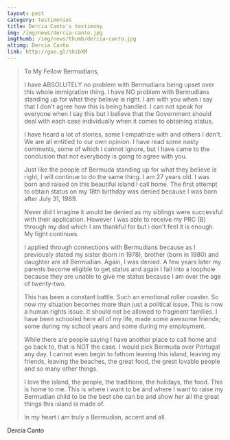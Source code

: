```yaml
---
layout: post
category: testimonies
title: Dercia Canto's testimony
img: /img/news/dercia-canto.jpg
imgthumb: /img/news/thumb/dercia-canto.jpg
altimg: Dercia Canto
link: http://goo.gl/shibXM
---
```

<blockquote class="blockquote-style lead">
To My Fellow Bermudians,</br>

I have ABSOLUTELY no problem with Bermudians being upset over this whole immigration thing. I have NO problem with Bermudians standing up for what they believe is right. I am with you when i say that I don't agree how this is being handled. I can not speak for everyone when I say this but I believe that the Government should deal with each case individually when it comes to obtaining status. </br>

I have heard a lot of stories, some I empathize with and others I don't. We are all entitled to our own opinion. I have read some nasty comments, some of which I cannot ignore, but I have came to the conclusion that not everybody is going to agree with you.</br>

Just like the people of Bermuda standing up for what they believe is right, I will continue to do the same thing. I am 27 years old. I was born and raised on this beautiful island I call home. The first attempt to obtain status on my 18th birthday was denied because I was born after July 31, 1989.</br>

Never did I imagine it would be denied as my siblings were successful with their application. However I was able to receive my PRC (B) through my dad which I am thankful for but i don't feel it is enough. My fight continues.</br>

I applied through connections with Bermudians because as I previously stated my sister (born in 1978), brother (born in 1980) and daughter are all Bermudian. Again, I was denied. A few years later my parents become eligible to get status and again I fall into a loophole because they are unable to give me status because I am over the age of twenty-two.</br>

This has been a constant battle. Such an emotional roller coaster. So now my situation becomes more than just a political issue. This is now a human rights issue. It should not be allowed to fragment families. I have been schooled here all of my life, made some awesome friends; some during my school years and some during my employment.</br>

While there are people saying I have another place to call home and go back to, that is NOT the case. I would pick Bermuda over Portugal any day. I cannot even begin to fathom leaving this island, leaving my friends, leaving the beaches, the great food, the great lovable people and so many other things.</br>

I love the island, the people, the traditions, the holidays, the food. This is home to me. This is where i want to be and where I want to raise my Bermudian child to be the best she can be and show her all the great things this island is made of.</br>

In my heart i am truly a Bermudian, accent and all.</br>
</blockquote>

Dercia Canto
